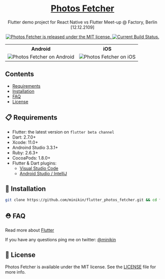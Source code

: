 <h1 align="center">
  <a href="https://github.com/minikin/flutter_photos_fetcher/">
   Photos Fetcher
  </a>
</h1>

<p align="center">
  Flutter demo project for React Native vs Flutter Meet-up @ Factory, Berlin [12.12.2109]</a>
</p>

<p align="center">
  <a href="https://github.com/minikin/flutter_photos_fetcher/blob/master/LICENSE">
    <img src="https://img.shields.io/badge/license-MIT-blue.svg" alt="Photos Fetcher is released under the MIT license." />
  </a>
  <a href="https://app.bitrise.io/app/9959018b3579c141">
    <img src="https://app.bitrise.io/app/9959018b3579c141/status.svg?token=8dIv4a-YnmdFbSK_38_mFw" alt="Current Build Status." />
  </a>
<center>
  <table style="width:100%">
  <tr>
    <th>Android</th>
    <th>iOS</th>
  </tr>
  <tr>
    <td>
    <center>
    <img src="assets/android.gif?raw=true" alt="Photos Fetcher on Android" />
    </center>
  </td>
    <td>
    <center>
    <img src="assets/ios.gif?raw=true" alt="Photos Fetcher on iOS" />
     </center>
  </td>
  </tr>
</table>
</center>
</p>

## Contents

- [Requirements](#-requirements)
- [Installation](#-installation)
- [FAQ](#faq)
- [License](#-license)

## 📋 Requirements

- Flutter: the latest version on `flutter beta channel`
- Dart: 2.7.0+
- Xcode: 11.0+
- Androind Studio 3.3.1+
- Ruby: 2.6.3+
- CocoaPods: 1.8.0+
- Flutter & Dart plugins:
  - [Visual Studio Code](https://flutter.dev/docs/get-started/editor?tab=androidstudio)
  - [Android Studio / IntelliJ](https://flutter.dev/docs/get-started/editor?tab=vscode)

## 🎉 Installation

```sh
git clone https://github.com/minikin/flutter_photos_fetcher.git && cd flutter_photos_fetcher
```

## ⛑ FAQ

Read more about [Flutter](https://flutter.dev/docs)

If you have any questions ping me on twitter: [@minikin](https://twitter.com/minikin)

## 📄 License

Photos Fetcher is available under the MIT license.
See the [LICENSE](https://github.com/minikin/flutter_photos_fetcher/blob/master/LICENSE) file for more info.
